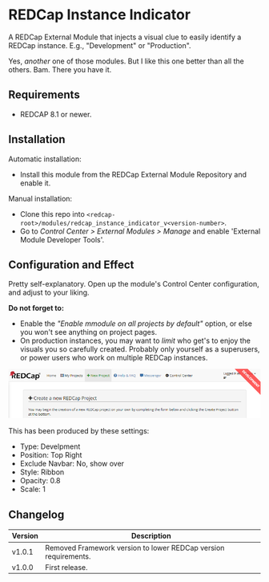 # REDCap Instance Indicator

A REDCap External Module that injects a visual clue to easily identify a REDCap instance. E.g., "Development" or "Production".

Yes, _another_ one of those modules. But I like this one better than all the others. Bam. There you have it.

## Requirements

- REDCAP 8.1 or newer.

## Installation

Automatic installation:

- Install this module from the REDCap External Module Repository and enable it.

Manual installation:

- Clone this repo into `<redcap-root>/modules/redcap_instance_indicator_v<version-number>`.
- Go to _Control Center > External Modules > Manage_ and enable 'External Module Developer Tools'.

## Configuration and Effect

Pretty self-explanatory. Open up the module's Control Center configuration, and adjust to your liking.

**Do not forget to:**
- Enable the _"Enable mmodule on all projects by default"_ option, or else you won't see anything on project pages.
- On production instances, you may want to _limit_ who get's to enjoy the visuals you so carefully created. Probably only yourself as a superusers, or power users who work on multiple REDCap instances.


![Screenshot](docs/instance-indicator.png "Example")

This has been produced by these settings:
- Type: Develpment
- Position: Top Right
- Exclude Navbar: No, show over
- Style: Ribbon
- Opacity: 0.8
- Scale: 1

## Changelog

Version | Description
------- | --------------------
v1.0.1  | Removed Framework version to lower REDCap version requirements.
v1.0.0  | First release.
